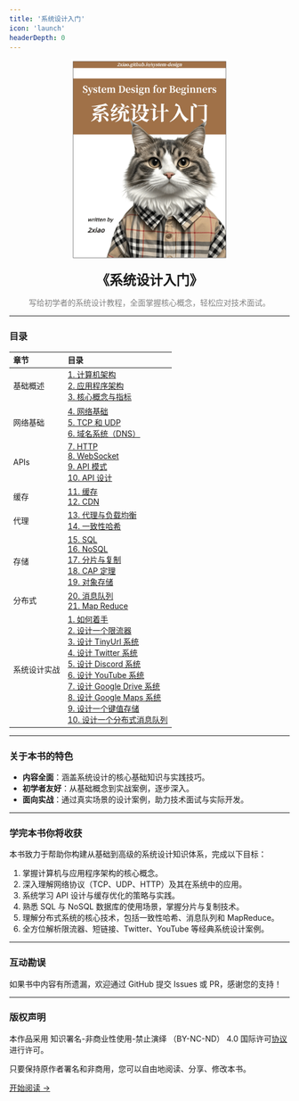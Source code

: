 ```yaml
---
title: '系统设计入门'
icon: 'launch'
headerDepth: 0
---
```


<p align="center">
  <img src="../image/system-logo.png" alt="logo" height="360"/>
</p>
<p align="center"><font size=5><b>《系统设计入门》</b></font></p>
<p align="center"><font color=gray>写给初学者的系统设计教程，全面掌握核心概念，轻松应对技术面试。</font></p>

---

### 目录

<!-- prettier-ignore -->
| 章节 | 目录 |
| :--- | :--- |
| 基础概述 | [1. 计算机架构](./0_computer_architecture.md) <br> [2. 应用程序架构](./1_application_architecture.md) <br> [3. 核心概念与指标](./2_design_requirements.md) |
| 网络基础 | [4. 网络基础](./3_networking_basics.md) <br> [5. TCP 和 UDP](./4_tcp_and_udp.md) <br> [6. 域名系统（DNS）](./5_dns.md) |
| APIs | [7. HTTP](./6_http.md) <br> [8. WebSocket](./7_websockets.md) <br> [9. API 模式](./8_api_paradigms.md) <br> [10. API 设计](./9_api_design.md) |
| 缓存 | [11. 缓存](./10_caching.md) <br> [12. CDN](./11_cdns.md) |
| 代理 | [13. 代理与负载均衡](./12_proxies_and_load_balancing.md) <br> [14. 一致性哈希](./13_consistent_hashing.md) |
| 存储 | [15. SQL](./14_sql.md) <br> [16. NoSQL](./15_nosql.md) <br> [17. 分片与复制](./16_replication_and_sharding.md) <br> [18. CAP 定理](./17_cap_theorem.md) <br> [19. 对象存储](./18_object_storage.md) |
| 分布式 | [20. 消息队列](./19_message_queues.md) <br> [21. Map Reduce](./20_map_reduce.md) |
| 系统设计实战 | [1. 如何着手](./21_how_to_approach.md) <br> [2. 设计一个限流器](./22_design_a_rate_limiter.md) <br> [3. 设计 TinyUrl 系统](./23_design_tinyurl.md) <br> [4. 设计 Twitter 系统](./24_design_twitter.md) <br> [5. 设计 Discord 系统](./25_design_discord.md) <br> [6. 设计 YouTube 系统](./26_design_youtube.md) <br> [7. 设计 Google Drive 系统](./27_design_google_drive.md) <br> [8. 设计 Google Maps 系统](./28_design_google_maps.md) <br> [9. 设计一个键值存储](./29_design_a_key_value_store.md) <br> [10. 设计一个分布式消息队列](./30_design_a_distributed_message_queue.md) |

---

### 关于本书的特色

- **内容全面**：涵盖系统设计的核心基础知识与实践技巧。
- **初学者友好**：从基础概念到实战案例，逐步深入。
- **面向实战**：通过真实场景的设计案例，助力技术面试与实际开发。

---

### 学完本书你将收获

本书致力于帮助你构建从基础到高级的系统设计知识体系，完成以下目标：

1. 掌握计算机与应用程序架构的核心概念。
2. 深入理解网络协议（TCP、UDP、HTTP）及其在系统中的应用。
3. 系统学习 API 设计与缓存优化的策略与实践。
4. 熟悉 SQL 与 NoSQL 数据库的使用场景，掌握分片与复制技术。
5. 理解分布式系统的核心技术，包括一致性哈希、消息队列和 MapReduce。
6. 全方位解析限流器、短链接、Twitter、YouTube 等经典系统设计案例。

---

### 互动勘误

如果书中内容有所遗漏，欢迎通过 GitHub 提交 Issues 或 PR，感谢您的支持！

---

### 版权声明

本作品采用 知识署名-非商业性使用-禁止演绎 （BY-NC-ND） 4.0 国际许可[协议](https://creativecommons.org/licenses/by-nc-nd/4.0/legalcode.zh-Hans) 进行许可。

只要保持原作者署名和非商用，您可以自由地阅读、分享、修改本书。

[开始阅读 ->](./0_computer_architecture.md)
